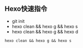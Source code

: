 ## Hexo快速指令

- git init                                                           
- hexo clean && hexo g && hexo s
- hexo clean && hexo g && hexo d

```
hexo clean && hexo g && hexo s
```

